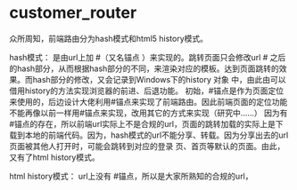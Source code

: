 # customer_router

众所周知，前端路由分为hash模式和html5 history模式。

hash模式：
  是由url上加 #（又名锚点 ）来实现的。跳转页面只会修改url # 之后的hash部分，从而根据hash部分的不同，来渲染对应的模板。达到页面跳转的效果。而hash部分的修改，又会记录到Windows下的history	   对象   中，由此由可以借用history的方法实现浏览器的前进、后退功能。
  初始，#锚点是作为页面定位来使用的，后边设计大佬利用#锚点来实现了前端路由。因此前端页面的定位功能不能再像以前一样用#锚点来实现，改用其它的方式来实现（研究中......）
  因为有#锚点的存在，所以前端url实际上不是合规的url，页面的跳转加载的实际上是下载到本地的前端代码。因为，hash模式的url不能分享、转载。因为分享出去的url页面被其他人打开时，可能会跳转到对应的登录     页、首页等默认的页面。由此，又有了html history模式。

html history模式：
  url上没有 #锚点，所以是大家所熟知的合规的url，
